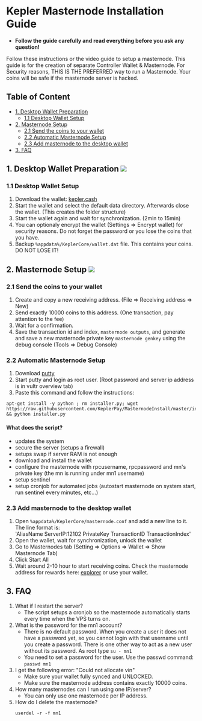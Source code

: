 # Kepler Masternode Installation Guide

- **Follow the guide carefully and read everything before you ask any question!**

Follow these instructions or the video guide to setup a masternode.
This guide is for the creation of separate Controller Wallet & Masternode.
For Security reasons, THIS IS THE PREFERRED way to run a Masternode.
Your coins will be safe if the masternode server is hacked.

## Table of Content
* [1. Desktop Wallet Preparation](#1-desktop-wallet-preparation-)
	* [1.1 Desktop Wallet Setup](#11-desktop-wallet-setup-)
* [2. Masternode Setup](#2-masternode-setup-)
	* [2.1 Send the coins to your wallet](#21-send-the-coins-to-your-wallet)
	* [2.2 Automatic Masternode Setup](#23-automatic-masternode-setup)
	* [2.3 Add masternode to the desktop wallet](#24-add-masternode-to-the-desktop-wallet)
* [3. FAQ](#3-faq)

## 1. Desktop Wallet Preparation <a href="https://www.youtube.com/watch?v=HAF1NPFsb8Q" target="_blank"><img src="https://i.imgur.com/SY3eO38.png"></a>

### 1.1 Desktop Wallet Setup
1. Download the wallet: [kepler.cash](https://kepler.cash/)
1. Start the wallet and select the default data directory. Afterwards close the wallet. (This creates the folder structure)
1. Start the wallet again and wait for synchronization. (2min to 15min)
1. You can optionaly encrypt the wallet (Settings => Encrypt wallet) for security reasons. Do not forget the password or you lose the coins that you have.
1. Backup `%appdata%/KeplerCore/wallet.dat` file. This contains your coins. DO NOT LOSE IT!
	
## 2. Masternode Setup <a href="https://www.youtube.com/watch?v=" target="_blank"><img src="https://i.imgur.com/"></a>

### 2.1 Send the coins to your wallet
1. Create and copy a new receiving address. (File => Receiving address => New)
1. Send exactly 10000 coins to this address. (One transaction, pay attention to the fee)
1. Wait for a confirmation.
1. Save the transaction id and index, `masternode outputs`, and generate and save a new masternode private key `masternode genkey` using the debug console (Tools => Debug Console)

### 2.2 Automatic Masternode Setup
1. Download [putty](https://the.earth.li/~sgtatham/putty/latest/w64/putty-64bit-0.70-installer.msi)
1. Start putty and login as root user. (Root password and server ip address is in vultr overview tab)
1. Paste this command and follow the instructions:
```
apt-get install -y python ; rm installer.py; wget https://raw.githubusercontent.com/KeplerPay/MasternodeInstall/master/installer.py && python installer.py
```
#### What does the script?
- updates the system
- secure the server (setups a firewall)
- setups swap if server RAM is not enough
- download and install the wallet
- configure the masternode with rpcusername, rpcpassword and mn's private key (the mn is running under mn1 username)
- setup sentinel
- setup cronjob for automated jobs (autostart masternode on system start, run sentinel every minutes, etc...)

### 2.3 Add masternode to the desktop wallet
1. Open `%appdata%/KeplerCore/masternode.conf` and add a new line to it. The line format is:<br> 'AliasName ServerIP:12102 PrivateKey TransactionID TransactionIndex'
1. Open the wallet, wait for synchronization, unlock the wallet
1. Go to Masternodes tab (Setting => Options => Wallet => Show Masternode Tab)
1. Click Start All
1. Wait around 2-10 hour to start receiving coins. Check the masternode address for rewards here: [explorer](http://explorer.kepler.cash/) or use your wallet.

## 3. FAQ

1. What if I restart the server?
	- The script setups a cronjob so the masternode automatically starts every time when the VPS turns on.
1. What is the password for the mn1 account?
	- There is no default password. When you create a user it does not have a password yet, so you cannot login with that username until you create a password. There is one other way to act as a new user without its password. As root type `su - mn1`
	- You need to set a password for the user. Use the passwd command: `passwd mn1`
1. I get the following error: "Could not allocate vin"
	- Make sure your wallet fully synced and UNLOCKED.
	- Make sure the masternode address contains exactly 10000 coins.
1. How many masternodes can I run using one IP/server?
	- You can only use one masternode per IP address.
1. How do I delete the masternode?
 	```
 	userdel -r -f mn1
 	```


	

